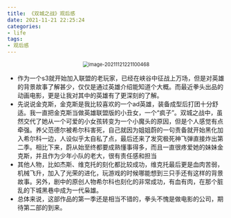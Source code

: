 ```yaml
---
title: 《双城之战》观后感
date: 2021-11-21 22:25:24
categories: 
- life
tags:
- 观后感
---
```


<div align="center"><img src="https://cdn.jsdelivr.net/gh/wloverine/PicGo/img/20211121221102.png" alt="image-20211121221100468" style="zoom: 80%;"  /></div>
<!--more-->

- 作为一个s3就开始加入联盟的老玩家，已经在峡谷中征战上万场，但是对英雄的背景故事了解甚少，仅仅是通过英雄介绍能知道个大概。而最近拳头出品的动画电影，更是让我对其中的英雄有了更深刻的了解。
- 先说说金克斯，金克斯是我比较喜欢的一个ad英雄，装备成型后打团十分舒适。我一直把金克斯当做英雄联盟版的小丑女，一个“疯子”。双城之战中，虽然交代了她从一个可爱的小女孩转变为一个小魔头的原因，但是个人感觉有点牵强。养父范德尔被希尔科害死，自己就因为姐姐蔚的一句责备就开始黑化加入希尔科一边，人设似乎太自私了点，最后还来了发究极死神飞弹直接炸出第二季。相比下来，蔚从始至终都要成熟懂事得多，而且一直很疼爱她的妹妹金克斯，并且作为少年小队的老大，很有责任感和担当
- 其他人物，比如杰斯、维克托的刻化都比较成功，维克托最后更是血肉苦弱，机械飞升，加入了光荣的进化，玩游戏的时候哪能想到三只手还有这样的背景故事。另外，剧中的原创人物希尔科也刻化的非常成功，有血有肉，在那个脏乱的下城黑巷中成为一代枭雄。
- 总体来说，这部作品的第一季还是相当不错的，拳头不愧是做电影的公司，期待第二部的到来。